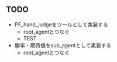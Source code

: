 ## TODO

- PF_hand_judgeをツールとして実装する
  - root_agentとつなぐ
  - TEST
- 勝率・期待値をsub_agentとして実装する
  - root_agentとつなぐ
